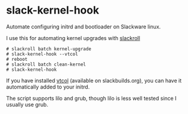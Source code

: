 # slack-kernel-hook

Automate configuring initrd and bootloader on Slackware linux.

I use this for automating kernel upgrades with
[slackroll](https://github.com/rg3/slackroll)

    # slackroll batch kernel-upgrade
    # slack-kernel-hook --vtcol
    # reboot
    # slackroll batch clean-kernel
    # slack-kernel-hook

If you have installed [vtcol](https://github.com/phi-gamma/vtcol) (available
on slackbuilds.org), you can have it automatically added to your initrd.

The script supports lilo and grub, though lilo is less well tested since I
usually use grub.
